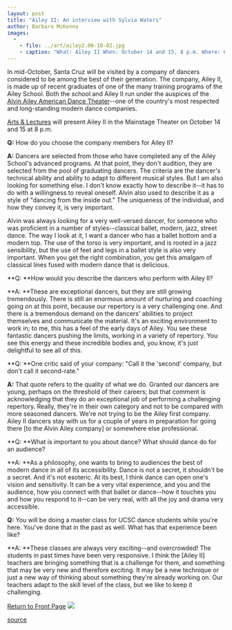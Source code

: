 ```yaml
---
layout: post
title: "Ailey II: An interview with Sylvia Waters"
author: Barbara McKenna
images:
  -
    - file: ../art/ailey2.00-10-02.jpg
    - caption: "What: Ailey II When: October 14 and 15, 8 p.m. Where: UCSC Theater Arts Mainstage Tickets: (831) 459-2159"
---
```


In mid-October, Santa Cruz will be visited by a company of dancers considered to be among the best of their generation. The company, Ailey II, is made up of recent graduates of one of the many training programs of the Ailey School. Both the school and Ailey II run under the auspices of the [Alvin Ailey American Dance Theater][1]\--one of the country's most respected and long-standing modern dance companies.   
  

[Arts & Lectures][2] will present Ailey II in the Mainstage Theater on October 14 and 15 at 8 p.m.  
  
**Q:** How do you choose the company members for Ailey II?  
  
**A:** Dancers are selected from those who have completed any of the Ailey School's advanced programs. At that point, they don't audition, they are selected from the pool of graduating dancers. The criteria are the dancer's technical ability and ability to adapt to different musical styles. But I am also looking for something else. I don't know exactly how to describe it--it has to do with a willingness to reveal oneself. Alvin also used to describe it as a style of "dancing from the inside out." The uniqueness of the individual, and how they convey it, is very important.   

Alvin was always looking for a very well-versed dancer, for someone who was proficient in a number of styles--classical ballet, modern, jazz, street dance. The way I look at it, I want a dancer who has a ballet bottom and a modern top. The use of the torso is very important, and is rooted in a jazz sensibility, but the use of feet and legs in a ballet style is also very important. When you get the right combination, you get this amalgam of classical lines fused with modern dance that is delicious.   
  
**Q: **How would you describe the dancers who perform with Ailey II?  
  
**A: **These are exceptional dancers, but they are still growing tremendously. There is still an enormous amount of nurturing and coaching going on at this point, because our repertory is a very challenging one. And there is a tremendous demand on the dancers' abilities to project themselves and communicate the material. It's an exciting environment to work in; to me, this has a feel of the early days of Ailey. You see these fantastic dancers pushing the limits, working in a variety of repertory. You see this energy and these incredible bodies and, you know, it's just delightful to see all of this.  
  
**Q: **One critic said of your company: "Call it the 'second' company, but don't call it second-rate."  
  
**A:** That quote refers to the quality of what we do. Granted our dancers are young, perhaps on the threshold of their careers; but that comment is acknowledging that they do an exceptional job of performing a challenging repertory. Really, they're in their own category and not to be compared with more seasoned dancers. We're not trying to be the Ailey first company. Ailey II dancers stay with us for a couple of years in preparation for going there [to the Alvin Ailey company] or somewhere else professional.  
  
**Q: **What is important to you about dance? What should dance do for an audience?  
  
**A: **As a philosophy, one wants to bring to audiences the best of modern dance in all of its accessibility. Dance is not a secret, it shouldn't be a secret. And it's not esoteric. At its best, I think dance can open one's vision and sensitivity. It can be a very vital experience, and you and the audience, how you connect with that ballet or dance--how it touches you and how you respond to it--can be very real, with all the joy and drama very accessible.  
  
**Q:** You will be doing a master class for UCSC dance students while you're here. You've done that in the past as well. What has that experience been like?  
  
**A: **These classes are always very exciting--and overcrowded! The students in past times have been very responsive. I think the [Ailey II] teachers are bringing something that is a challenge for them, and something that may be very new and therefore exciting. It may be a new technique or just a new way of thinking about something they're already working on. Our teachers adapt to the skill level of the class, but we like to keep it challenging.   
  
[Return to Front Page][3] ![ ][4]

[1]: http://www.alvinailey.org
[2]: http://events.ucsc.edu/artslecs/
[3]: ../../index.html
[4]: ../../images/trans.gif

[source](http://www1.ucsc.edu/currents/00-01/10-02/dance.html "Permalink to dance")
